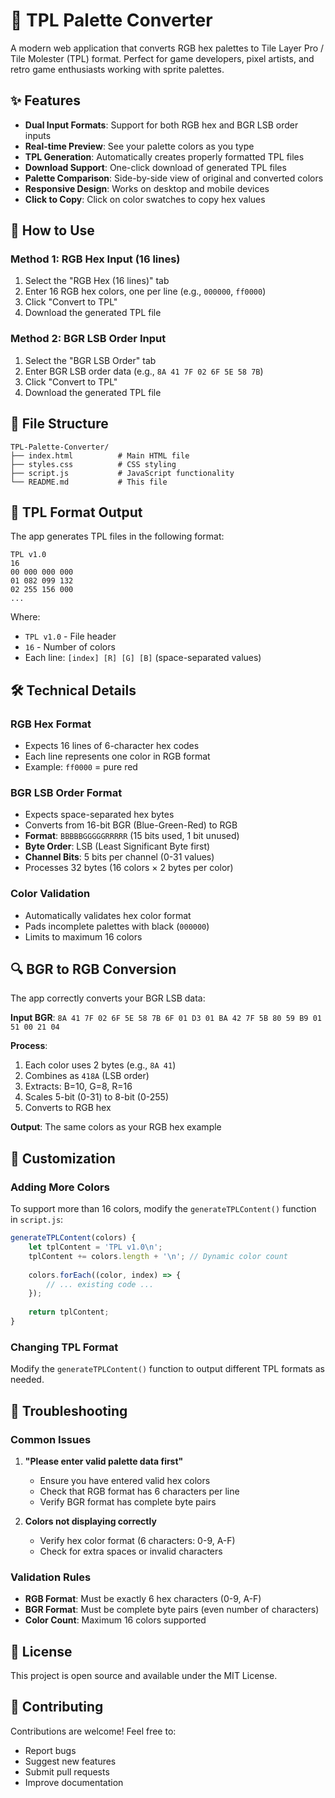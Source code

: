 # 🎨 TPL Palette Converter

A modern web application that converts RGB hex palettes to Tile Layer Pro / Tile Molester (TPL) format. Perfect for game developers, pixel artists, and retro game enthusiasts working with sprite palettes.

## ✨ Features

- **Dual Input Formats**: Support for both RGB hex and BGR LSB order inputs
- **Real-time Preview**: See your palette colors as you type
- **TPL Generation**: Automatically creates properly formatted TPL files
- **Download Support**: One-click download of generated TPL files
- **Palette Comparison**: Side-by-side view of original and converted colors
- **Responsive Design**: Works on desktop and mobile devices
- **Click to Copy**: Click on color swatches to copy hex values

## 🚀 How to Use

### Method 1: RGB Hex Input (16 lines)
1. Select the "RGB Hex (16 lines)" tab
2. Enter 16 RGB hex colors, one per line (e.g., `000000`, `ff0000`)
3. Click "Convert to TPL"
4. Download the generated TPL file

### Method 2: BGR LSB Order Input
1. Select the "BGR LSB Order" tab
2. Enter BGR LSB order data (e.g., `8A 41 7F 02 6F 5E 58 7B`)
3. Click "Convert to TPL"
4. Download the generated TPL file

## 📁 File Structure

```
TPL-Palette-Converter/
├── index.html          # Main HTML file
├── styles.css          # CSS styling
├── script.js           # JavaScript functionality
└── README.md           # This file
```

## 🎯 TPL Format Output

The app generates TPL files in the following format:

```
TPL v1.0
16
00 000 000 000
01 082 099 132
02 255 156 000
...
```

Where:
- `TPL v1.0` - File header
- `16` - Number of colors
- Each line: `[index] [R] [G] [B]` (space-separated values)

## 🛠️ Technical Details

### RGB Hex Format
- Expects 16 lines of 6-character hex codes
- Each line represents one color in RGB format
- Example: `ff0000` = pure red

### BGR LSB Order Format
- Expects space-separated hex bytes
- Converts from 16-bit BGR (Blue-Green-Red) to RGB
- **Format**: `BBBBBGGGGGRRRRR` (15 bits used, 1 bit unused)
- **Byte Order**: LSB (Least Significant Byte first)
- **Channel Bits**: 5 bits per channel (0-31 values)
- Processes 32 bytes (16 colors × 2 bytes per color)

### Color Validation
- Automatically validates hex color format
- Pads incomplete palettes with black (`000000`)
- Limits to maximum 16 colors

## 🔍 BGR to RGB Conversion

The app correctly converts your BGR LSB data:

**Input BGR**: `8A 41 7F 02 6F 5E 58 7B 6F 01 D3 01 BA 42 7F 5B 80 59 B9 01 51 00 21 04`

**Process**:
1. Each color uses 2 bytes (e.g., `8A 41`)
2. Combines as `418A` (LSB order)
3. Extracts: B=10, G=8, R=16
4. Scales 5-bit (0-31) to 8-bit (0-255)
5. Converts to RGB hex

**Output**: The same colors as your RGB hex example

## 🔧 Customization

### Adding More Colors
To support more than 16 colors, modify the `generateTPLContent()` function in `script.js`:

```javascript
generateTPLContent(colors) {
    let tplContent = 'TPL v1.0\n';
    tplContent += colors.length + '\n'; // Dynamic color count
    
    colors.forEach((color, index) => {
        // ... existing code ...
    });
    
    return tplContent;
}
```

### Changing TPL Format
Modify the `generateTPLContent()` function to output different TPL formats as needed.

## 🚨 Troubleshooting

### Common Issues

1. **"Please enter valid palette data first"**
   - Ensure you have entered valid hex colors
   - Check that RGB format has 6 characters per line
   - Verify BGR format has complete byte pairs

2. **Colors not displaying correctly**
   - Verify hex color format (6 characters: 0-9, A-F)
   - Check for extra spaces or invalid characters

### Validation Rules

- **RGB Format**: Must be exactly 6 hex characters (0-9, A-F)
- **BGR Format**: Must be complete byte pairs (even number of characters)
- **Color Count**: Maximum 16 colors supported

## 📄 License

This project is open source and available under the MIT License.

## 🤝 Contributing

Contributions are welcome! Feel free to:
- Report bugs
- Suggest new features
- Submit pull requests
- Improve documentation
